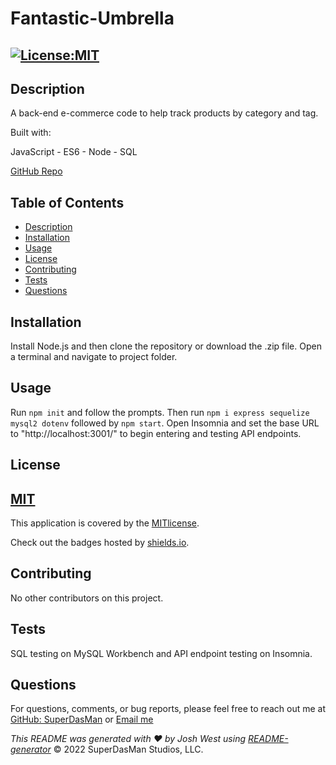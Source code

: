 # Fantastic-Umbrella

## [![License:MIT](https://img.shields.io/badge/License-MIT-aqua)](https://opensource.org/licenses/MIT)

## Description

A back-end e-commerce code to help track products by category and tag.

Built with:

JavaScript - ES6 - Node - SQL

[GitHub Repo](https://github.com/SuperDasMan/Fantastic-Umbrella/)

## Table of Contents

- [Description](#description)
- [Installation](#installation)
- [Usage](#usage)
- [License](#license)
- [Contributing](#contributing)
- [Tests](#tests)
- [Questions](#questions)

## Installation

Install Node.js and then clone the repository or download the .zip file. Open a terminal and navigate to project folder.

## Usage

Run `npm init` and follow the prompts. Then run `npm i express sequelize mysql2 dotenv` followed by `npm start`. Open Insomnia and set the base URL to "http://localhost:3001/" to begin entering and testing API endpoints.

## License

## [MIT](#license)

This application is covered by the [MITlicense](<[![MIT]](https://opensource.org/licenses/MIT)>).

Check out the badges hosted by [shields.io](https://shields.io/).

## Contributing

No other contributors on this project.

## Tests

SQL testing on MySQL Workbench and API endpoint testing on Insomnia.

## Questions

For questions, comments, or bug reports, please feel free to reach out me at [GitHub: SuperDasMan](https://github.com/SuperDasMan) or [Email me](mailto:bigdaddydas@gmail.com)

_This README was generated with ❤️ by Josh West using [README-generator](https://github.com/SuperDasMan/README-Generator)_
&copy; 2022 SuperDasMan Studios, LLC.
